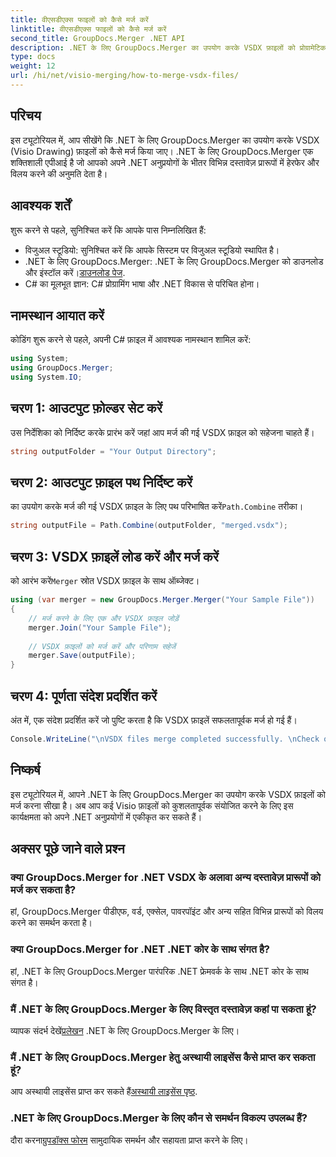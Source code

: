 ```yaml
---
title: वीएसडीएक्स फाइलों को कैसे मर्ज करें
linktitle: वीएसडीएक्स फाइलों को कैसे मर्ज करें
second_title: GroupDocs.Merger .NET API
description: .NET के लिए GroupDocs.Merger का उपयोग करके VSDX फ़ाइलों को प्रोग्रामेटिक रूप से मर्ज करना सीखें। यह ट्यूटोरियल कोड नमूनों के साथ चरण-दर-चरण निर्देश प्रदान करता है।
type: docs
weight: 12
url: /hi/net/visio-merging/how-to-merge-vsdx-files/
---
```

## परिचय
इस ट्यूटोरियल में, आप सीखेंगे कि .NET के लिए GroupDocs.Merger का उपयोग करके VSDX (Visio Drawing) फ़ाइलों को कैसे मर्ज किया जाए। .NET के लिए GroupDocs.Merger एक शक्तिशाली एपीआई है जो आपको अपने .NET अनुप्रयोगों के भीतर विभिन्न दस्तावेज़ प्रारूपों में हेरफेर और विलय करने की अनुमति देता है।
## आवश्यक शर्तें
शुरू करने से पहले, सुनिश्चित करें कि आपके पास निम्नलिखित हैं:
- विजुअल स्टूडियो: सुनिश्चित करें कि आपके सिस्टम पर विजुअल स्टूडियो स्थापित है।
-  .NET के लिए GroupDocs.Merger: .NET के लिए GroupDocs.Merger को डाउनलोड और इंस्टॉल करें।[डाउनलोड पेज](https://releases.groupdocs.com/merger/net/).
- C# का मूलभूत ज्ञान: C# प्रोग्रामिंग भाषा और .NET विकास से परिचित होना।

## नामस्थान आयात करें
कोडिंग शुरू करने से पहले, अपनी C# फ़ाइल में आवश्यक नामस्थान शामिल करें:
```csharp
using System; 
using GroupDocs.Merger;
using System.IO;
```
## चरण 1: आउटपुट फ़ोल्डर सेट करें
उस निर्देशिका को निर्दिष्ट करके प्रारंभ करें जहां आप मर्ज की गई VSDX फ़ाइल को सहेजना चाहते हैं।
```csharp
string outputFolder = "Your Output Directory";
```
## चरण 2: आउटपुट फ़ाइल पथ निर्दिष्ट करें
 का उपयोग करके मर्ज की गई VSDX फ़ाइल के लिए पथ परिभाषित करें`Path.Combine` तरीका।
```csharp
string outputFile = Path.Combine(outputFolder, "merged.vsdx");
```
## चरण 3: VSDX फ़ाइलें लोड करें और मर्ज करें
 को आरंभ करें`Merger` स्रोत VSDX फ़ाइल के साथ ऑब्जेक्ट।
```csharp
using (var merger = new GroupDocs.Merger.Merger("Your Sample File"))
{
    // मर्ज करने के लिए एक और VSDX फ़ाइल जोड़ें
    merger.Join("Your Sample File");
    
    // VSDX फ़ाइलों को मर्ज करें और परिणाम सहेजें
    merger.Save(outputFile);
}
```
## चरण 4: पूर्णता संदेश प्रदर्शित करें
अंत में, एक संदेश प्रदर्शित करें जो पुष्टि करता है कि VSDX फ़ाइलें सफलतापूर्वक मर्ज हो गई हैं।
```csharp
Console.WriteLine("\nVSDX files merge completed successfully. \nCheck output in {0}", outputFolder);
```

## निष्कर्ष
इस ट्यूटोरियल में, आपने .NET के लिए GroupDocs.Merger का उपयोग करके VSDX फ़ाइलों को मर्ज करना सीखा है। अब आप कई Visio फ़ाइलों को कुशलतापूर्वक संयोजित करने के लिए इस कार्यक्षमता को अपने .NET अनुप्रयोगों में एकीकृत कर सकते हैं।

## अक्सर पूछे जाने वाले प्रश्न
### क्या GroupDocs.Merger for .NET VSDX के अलावा अन्य दस्तावेज़ प्रारूपों को मर्ज कर सकता है?
हां, GroupDocs.Merger पीडीएफ, वर्ड, एक्सेल, पावरपॉइंट और अन्य सहित विभिन्न प्रारूपों को विलय करने का समर्थन करता है।
### क्या GroupDocs.Merger for .NET .NET कोर के साथ संगत है?
हां, .NET के लिए GroupDocs.Merger पारंपरिक .NET फ्रेमवर्क के साथ .NET कोर के साथ संगत है।
### मैं .NET के लिए GroupDocs.Merger के लिए विस्तृत दस्तावेज़ कहां पा सकता हूं?
 व्यापक संदर्भ देखें[प्रलेखन](https://reference.groupdocs.com/merger/net/) .NET के लिए GroupDocs.Merger के लिए।
### मैं .NET के लिए GroupDocs.Merger हेतु अस्थायी लाइसेंस कैसे प्राप्त कर सकता हूं?
 आप अस्थायी लाइसेंस प्राप्त कर सकते हैं[अस्थायी लाइसेंस पृष्ठ](https://purchase.groupdocs.com/temporary-license/).
### .NET के लिए GroupDocs.Merger के लिए कौन से समर्थन विकल्प उपलब्ध हैं?
 दौरा करना[ग्रुपडॉक्स फोरम](https://forum.groupdocs.com/c/merger/32) सामुदायिक समर्थन और सहायता प्राप्त करने के लिए।